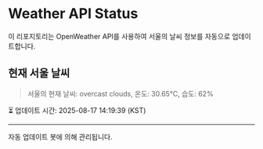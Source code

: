 
# Weather API Status

이 리포지토리는 OpenWeather API를 사용하여 서울의 날씨 정보를 자동으로 업데이트합니다.

## 현재 서울 날씨
> 서울의 현재 날씨: overcast clouds, 온도: 30.65°C, 습도: 62%

⏳ 업데이트 시간: 2025-08-17 14:19:39 (KST)

---
자동 업데이트 봇에 의해 관리됩니다.
